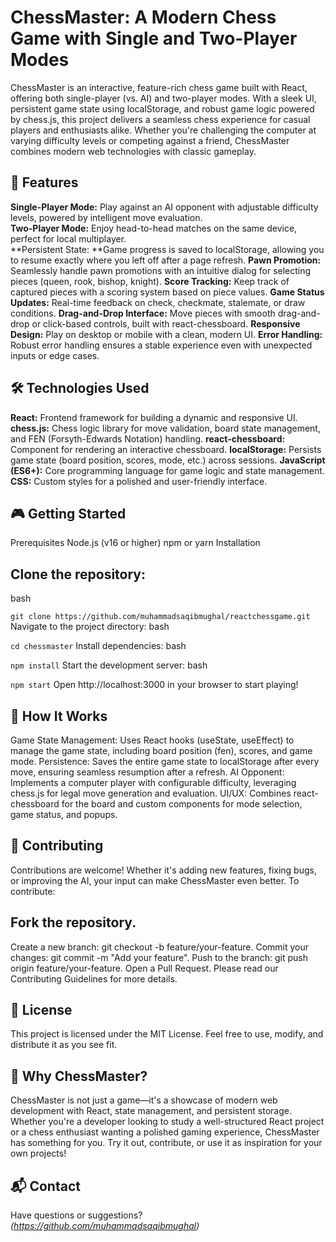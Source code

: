 # ChessMaster: A Modern Chess Game with Single and Two-Player Modes
 

ChessMaster is an interactive, feature-rich chess game built with React, offering both single-player (vs. AI) and two-player modes. With a sleek UI, persistent game state using localStorage, and robust game logic powered by chess.js, this project delivers a seamless chess experience for casual players and enthusiasts alike. Whether you're challenging the computer at varying difficulty levels or competing against a friend, ChessMaster combines modern web technologies with classic gameplay.

## 🚀 Features
**Single-Player Mode:** Play against an AI opponent with adjustable difficulty levels, powered by intelligent move evaluation.<br>
**Two-Player Mode:** Enjoy head-to-head matches on the same device, perfect for local multiplayer.<br>
**Persistent State: **Game progress is saved to localStorage, allowing you to resume exactly where you left off after a page refresh.
**Pawn Promotion:** Seamlessly handle pawn promotions with an intuitive dialog for selecting pieces (queen, rook, bishop, knight).
**Score Tracking:** Keep track of captured pieces with a scoring system based on piece values.
**Game Status Updates:** Real-time feedback on check, checkmate, stalemate, or draw conditions.
**Drag-and-Drop Interface:** Move pieces with smooth drag-and-drop or click-based controls, built with react-chessboard.
**Responsive Design:** Play on desktop or mobile with a clean, modern UI.
**Error Handling:** Robust error handling ensures a stable experience even with unexpected inputs or edge cases.
## 🛠️ Technologies Used
**React:** Frontend framework for building a dynamic and responsive UI.
**chess.js:** Chess logic library for move validation, board state management, and FEN (Forsyth-Edwards Notation) handling.
**react-chessboard:** Component for rendering an interactive chessboard.
**localStorage:** Persists game state (board position, scores, mode, etc.) across sessions.
**JavaScript (ES6+):** Core programming language for game logic and state management.
**CSS:** Custom styles for a polished and user-friendly interface.
## 🎮 Getting Started
Prerequisites
Node.js (v16 or higher)
npm or yarn
Installation

## Clone the repository:
bash

`git clone https://github.com/muhammadsaqibmughal/reactchessgame.git`
Navigate to the project directory:
bash

`cd chessmaster`
Install dependencies:
bash

`npm install`
Start the development server:
bash

`npm start`
Open http://localhost:3000 in your browser to start playing!


## 🧠 How It Works
Game State Management: Uses React hooks (useState, useEffect) to manage the game state, including board position (fen), scores, and game mode.
Persistence: Saves the entire game state to localStorage after every move, ensuring seamless resumption after a refresh.
AI Opponent: Implements a computer player with configurable difficulty, leveraging chess.js for legal move generation and evaluation.
UI/UX: Combines react-chessboard for the board and custom components for mode selection, game status, and popups.
## 🤝 Contributing
Contributions are welcome! Whether it's adding new features, fixing bugs, or improving the AI, your input can make ChessMaster even better. To contribute:

## Fork the repository.
Create a new branch: git checkout -b feature/your-feature.
Commit your changes: git commit -m "Add your feature".
Push to the branch: git push origin feature/your-feature.
Open a Pull Request.
Please read our Contributing Guidelines for more details.

## 📜 License
This project is licensed under the MIT License. Feel free to use, modify, and distribute it as you see fit.

## 🌟 Why ChessMaster?
ChessMaster is not just a game—it's a showcase of modern web development with React, state management, and persistent storage. Whether you're a developer looking to study a well-structured React project or a chess enthusiast wanting a polished gaming experience, ChessMaster has something for you. Try it out, contribute, or use it as inspiration for your own projects!

## 📬 Contact
Have questions or suggestions? _(https://github.com/muhammadsaqibmughal)_
